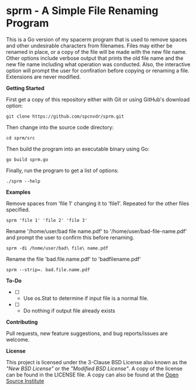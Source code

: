 # sprm - A Simple File Renaming Program

This is a Go version of my spacerm program that is used to remove spaces 
and other undesirable characters from filenames. Files may either be renamed 
in place, or a copy of the file will be made with the new file name. Other 
options include verbose output that prints the old file name and the new 
file name including what operation was conducted. Also, the interactive 
option will prompt the user for confiration before copying or renaming a 
file. Extensions are never modified. 

**Getting Started**

First get a copy of this repository either with Git or using GitHub's download
option:

    git clone https://github.com/spcnvdr/sprm.git

Then change into the source code directory:

    cd sprm/src

Then build the program into an executable binary using Go:

    go build sprm.go

Finally, run the program to get a list of options:

    ./sprm --help


**Examples**

Remove spaces from 'file 1' changing it to 'file1'. Repeated for the
other files specified.

    sprm 'file 1' 'file 2' 'file 3'

Rename '/home/user/bad file name.pdf' to '/home/user/bad-file-name.pdf'
and prompt the user to confirm this before renaming.

    sprm -di /home/user/bad\ file\ name.pdf

Rename the file 'bad.file.name.pdf' to 'badfilename.pdf'

    sprm --strip=. bad.file.name.pdf


**To-Do**

- [ ] - Use os.Stat to determine if input file is a normal file.
- [ ] - Do nothing if output file already exists

**Contributing**

Pull requests, new feature suggestions, and bug reports/issues are
welcome.


**License**

This project is licensed under the 3-Clause BSD License also known as the
*"New BSD License"* or the *"Modified BSD License"*. A copy of the license
can be found in the LICENSE file. A copy can also be found at the
[Open Source Institute](https://opensource.org/licenses/BSD-3-Clause)

